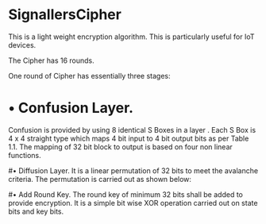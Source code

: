 # SignallersCipher
This is a light weight encryption algorithm. This is particularly useful for IoT devices. 

The Cipher has 16 rounds.

One round of Cipher has essentially three stages:
# • Confusion Layer. 
Confusion is provided by using 8 identical S Boxes in a layer . Each S Box is 4 x 4 straight type which maps 4 bit input to 4 bit output bits as per Table 1.1. The mapping of 32 bit block to output is based on four non linear functions. 

#• Diffusion Layer. 
It is a linear permutation of 32 bits to meet the avalanche criteria. The permutation is carried out as shown below:

#• Add Round Key.
The round key of minimum 32 bits shall be added to provide encryption. It is a simple bit wise XOR operation carried out on state bits and key bits.
